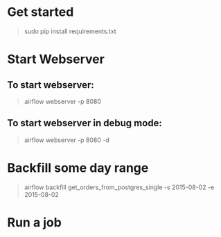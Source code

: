 # Get started

  > sudo pip install requirements.txt

# Start Webserver

## To start webserver:
   
   > airflow webserver -p 8080

## To start webserver in debug mode:
   
   > airflow webserver -p 8080 -d

# Backfill some day range

  > airflow backfill get_orders_from_postgres_single -s 2015-08-02 -e 2015-08-02

# Run a job
 